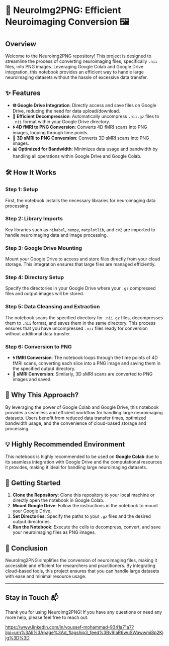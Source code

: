 # 🧠 NeuroImg2PNG: Efficient Neuroimaging Conversion 🖼️

## Overview

Welcome to the NeuroImg2PNG repository! This project is designed to streamline the process of converting neuroimaging files, specifically `.nii` files, into PNG images. Leveraging Google Colab and Google Drive integration, this notebook provides an efficient way to handle large neuroimaging datasets without the hassle of excessive data transfer.

## ✨ Features

- **🌐 Google Drive Integration**: Directly access and save files on Google Drive, reducing the need for data upload/download.
- **🚀 Efficient Decompression**: Automatically uncompress `.nii.gz` files to `.nii` format within your Google Drive directory.
- **🌀 4D fMRI to PNG Conversion**: Converts 4D fMRI scans into PNG images, looping through time points.
- **📸 3D sMRI to PNG Conversion**: Converts 3D sMRI scans into PNG images.
- **📊 Optimized for Bandwidth**: Minimizes data usage and bandwidth by handling all operations within Google Drive and Google Colab.

## 🛠️ How It Works

### Step 1: Setup
First, the notebook installs the necessary libraries for neuroimaging data processing.

### Step 2: Library Imports
Key libraries such as `nibabel`, `numpy`, `matplotlib`, and `cv2` are imported to handle neuroimaging data and image processing.

### Step 3: Google Drive Mounting
Mount your Google Drive to access and store files directly from your cloud storage. This integration ensures that large files are managed efficiently.

### Step 4: Directory Setup
Specify the directories in your Google Drive where your `.gz` compressed files and output images will be stored.

### Step 5: Data Cleansing and Extraction
The notebook scans the specified directory for `.nii.gz` files, decompresses them to `.nii` format, and saves them in the same directory. This process ensures that you have uncompressed `.nii` files ready for conversion without additional data transfer.

### Step 6: Conversion to PNG
- **🌀 fMRI Conversion**: The notebook loops through the time points of 4D fMRI scans, converting each slice into a PNG image and saving them in the specified output directory.
- **📸 sMRI Conversion**: Similarly, 3D sMRI scans are converted to PNG images and saved.

## 🌟 Why This Approach?

By leveraging the power of Google Colab and Google Drive, this notebook provides a seamless and efficient workflow for handling large neuroimaging datasets. Users benefit from reduced data transfer times, optimized bandwidth usage, and the convenience of cloud-based storage and processing.

## 💡 Highly Recommended Environment

This notebook is highly recommended to be used on **Google Colab** due to its seamless integration with Google Drive and the computational resources it provides, making it ideal for handling large neuroimaging datasets.

## 🚀 Getting Started

1. **Clone the Repository**: Clone this repository to your local machine or directly open the notebook in Google Colab.
2. **Mount Google Drive**: Follow the instructions in the notebook to mount your Google Drive.
3. **Set Directories**: Specify the paths to your `.gz` files and the desired output directories.
4. **Run the Notebook**: Execute the cells to decompress, convert, and save your neuroimaging files as PNG images.

## 🎉 Conclusion

NeuroImg2PNG simplifies the conversion of neuroimaging files, making it accessible and efficient for researchers and practitioners. By integrating cloud-based tools, this project ensures that you can handle large datasets with ease and minimal resource usage.

---
## Stay in Touch 📬
Thank you for using NeuroImg2PNG! If you have any questions or need any more help, please feel free to reach out.

[https://www.linkedin.com/in/youssef-mohammad-9341a71a7?lipi=urn%3Ali%3Apage%3Ad_flagship3_feed%3Bv9IaR6wuSWawwmi8p2Kjjg%3D%3D
](https://shorturl.at/nQqEd)
